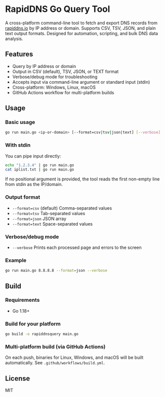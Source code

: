 # RapidDNS Go Query Tool

A cross-platform command-line tool to fetch and export DNS records from [rapiddns.io](https://rapiddns.io/) by IP address or domain. Supports CSV, TSV, JSON, and plain text output formats. Designed for automation, scripting, and bulk DNS data analysis.

## Features
- Query by IP address or domain
- Output in CSV (default), TSV, JSON, or TEXT format
- Verbose/debug mode for troubleshooting
- Accepts input via command-line argument or standard input (stdin)
- Cross-platform: Windows, Linux, macOS
- GitHub Actions workflow for multi-platform builds

## Usage

### Basic usage
```sh
go run main.go <ip-or-domain> [--format=csv|tsv|json|text] [--verbose]
```

### With stdin
You can pipe input directly:
```sh
echo "1.2.3.4" | go run main.go
cat iplist.txt | go run main.go
```
If no positional argument is provided, the tool reads the first non-empty line from stdin as the IP/domain.

### Output format
- `--format=csv`   (default)  Comma-separated values
- `--format=tsv`   Tab-separated values
- `--format=json`  JSON array
- `--format=text`  Space-separated values

### Verbose/debug mode
- `--verbose`   Prints each processed page and errors to the screen

### Example
```sh
go run main.go 8.8.8.8 --format=json --verbose
```

## Build

### Requirements
- Go 1.18+

### Build for your platform
```sh
go build -o rapiddnsquery main.go
```

### Multi-platform build (via GitHub Actions)
On each push, binaries for Linux, Windows, and macOS will be built automatically. See `.github/workflows/build.yml`.

## License
MIT
